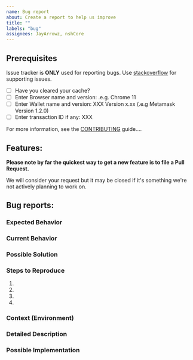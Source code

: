 ```yaml
---
name: Bug report
about: Create a report to help us improve
title: ""
labels: "bug"
assignees: JayArrowz, nshCore
---
```


## Prerequisites

Issue tracker is **ONLY** used for reporting bugs. Use [stackoverflow](https://stackoverflow.com) for supporting issues.

- [ ] Have you cleared your cache?
- [ ] Enter Browser name and version: .e.g. Chrome 11
- [ ] Enter Wallet name and version: XXX Version x.xx (.e.g Metamask Version 1.2.0)
- [ ] Enter transaction ID if any: XXX

For more information, see the [CONTRIBUTING](https://github.com/atlascity/Community/blob/master/CONTRIBUTING.md) guide....

## Features:

**Please note by far the quickest way to get a new feature is to file a Pull Request.**

We will consider your request but it may be closed if it's something we're not actively planning to work on.

<!--- Provide a general summary of the issue in the Title above -->

## Bug reports:

### Expected Behavior

<!--- Tell us what should happen -->

### Current Behavior

<!--- Tell us what happens instead of the expected behavior -->

### Possible Solution

<!--- Not obligatory, but suggest a fix/reason for the bug, -->

### Steps to Reproduce
<!--- Provide a link to a live example, or an unambiguous set of steps to -->
<!--- reproduce this bug. Include code to reproduce, if relevant -->

1.
2.
3.
4.

### Context (Environment)

<!--- How has this issue affected you? What are you trying to accomplish? -->
<!--- Please describe the hardware you are running the solution on (for example chrome 11.0 on windows 11). -->
<!--- Providing context helps us come up with a solution that is most useful in the real world -->

<!--- Provide a general summary of the issue in the Title above -->

### Detailed Description

<!--- Provide a detailed description of the change or addition you are proposing -->

### Possible Implementation

<!--- Not obligatory, but suggest an idea for implementing addition or change -->
